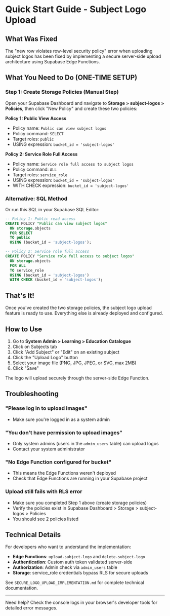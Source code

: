 # Quick Start Guide - Subject Logo Upload

## What Was Fixed

The "new row violates row-level security policy" error when uploading subject logos has been fixed by implementing a secure server-side upload architecture using Supabase Edge Functions.

## What You Need to Do (ONE-TIME SETUP)

### Step 1: Create Storage Policies (Manual Step)

Open your Supabase Dashboard and navigate to **Storage > subject-logos > Policies**, then click "New Policy" and create these two policies:

**Policy 1: Public View Access**
- Policy name: `Public can view subject logos`
- Policy command: `SELECT`
- Target roles: `public`
- USING expression: `bucket_id = 'subject-logos'`

**Policy 2: Service Role Full Access**
- Policy name: `Service role full access to subject logos`
- Policy command: `ALL`
- Target roles: `service_role`
- USING expression: `bucket_id = 'subject-logos'`
- WITH CHECK expression: `bucket_id = 'subject-logos'`

### Alternative: SQL Method

Or run this SQL in your Supabase SQL Editor:

```sql
-- Policy 1: Public read access
CREATE POLICY "Public can view subject logos"
  ON storage.objects
  FOR SELECT
  TO public
  USING (bucket_id = 'subject-logos');

-- Policy 2: Service role full access
CREATE POLICY "Service role full access to subject logos"
  ON storage.objects
  FOR ALL
  TO service_role
  USING (bucket_id = 'subject-logos')
  WITH CHECK (bucket_id = 'subject-logos');
```

## That's It!

Once you've created the two storage policies, the subject logo upload feature is ready to use. Everything else is already deployed and configured.

## How to Use

1. Go to **System Admin > Learning > Education Catalogue**
2. Click on Subjects tab
3. Click "Add Subject" or "Edit" on an existing subject
4. Click the "Upload Logo" button
5. Select your image file (PNG, JPG, JPEG, or SVG, max 2MB)
6. Click "Save"

The logo will upload securely through the server-side Edge Function.

## Troubleshooting

### "Please log in to upload images"
- Make sure you're logged in as a system admin

### "You don't have permission to upload images"
- Only system admins (users in the `admin_users` table) can upload logos
- Contact your system administrator

### "No Edge Function configured for bucket"
- This means the Edge Functions weren't deployed
- Check that Edge Functions are running in your Supabase project

### Upload still fails with RLS error
- Make sure you completed Step 1 above (create storage policies)
- Verify the policies exist in Supabase Dashboard > Storage > subject-logos > Policies
- You should see 2 policies listed

## Technical Details

For developers who want to understand the implementation:

- **Edge Functions**: `upload-subject-logo` and `delete-subject-logo`
- **Authentication**: Custom auth token validated server-side
- **Authorization**: Admin check via `admin_users` table
- **Storage**: service_role credentials bypass RLS for secure uploads

See `SECURE_LOGO_UPLOAD_IMPLEMENTATION.md` for complete technical documentation.

---

Need help? Check the console logs in your browser's developer tools for detailed error messages.
